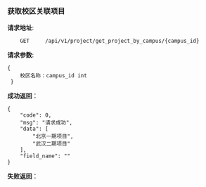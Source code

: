 ### 获取校区关联项目

**请求地址**:
```
    GET     /api/v1/project/get_project_by_campus/{campus_id}
```

**请求参数**:
```
{
    校区名称：campus_id int
 }  
```


**成功返回**：
```
{
    "code": 0,
    "msg": "请求成功",
    "data": [
        "北京一期项目",
        "武汉二期项目"
    ],
    "field_name": ""
}
```

**失败返回**：
```

```
